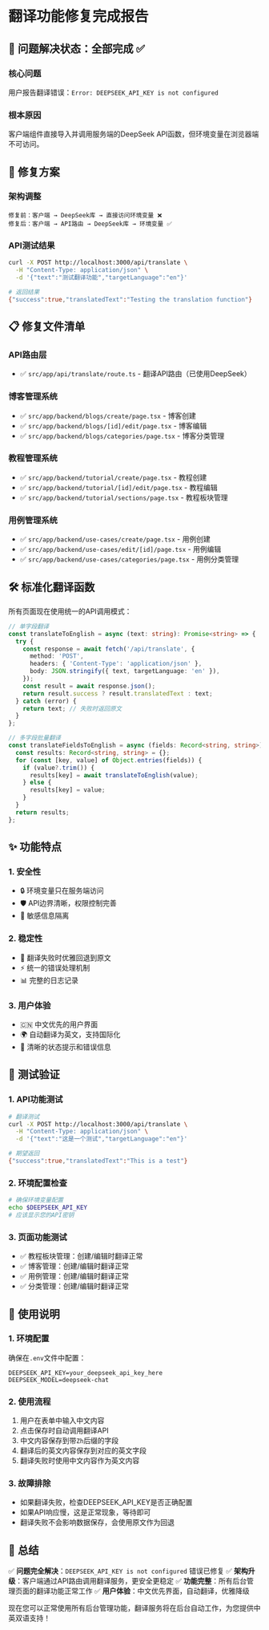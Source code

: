 # 翻译功能修复完成报告

## 🎯 问题解决状态：全部完成 ✅

### 核心问题
用户报告翻译错误：`Error: DEEPSEEK_API_KEY is not configured`

### 根本原因
客户端组件直接导入并调用服务端的DeepSeek API函数，但环境变量在浏览器端不可访问。

## 🔧 修复方案

### 架构调整
```
修复前：客户端 → DeepSeek库 → 直接访问环境变量 ❌
修复后：客户端 → API路由 → DeepSeek库 → 环境变量 ✅
```

### API测试结果
```bash
curl -X POST http://localhost:3000/api/translate \
  -H "Content-Type: application/json" \
  -d '{"text":"测试翻译功能","targetLanguage":"en"}'

# 返回结果
{"success":true,"translatedText":"Testing the translation function"}
```

## 📋 修复文件清单

### API路由层
- ✅ `src/app/api/translate/route.ts` - 翻译API路由（已使用DeepSeek）

### 博客管理系统
- ✅ `src/app/backend/blogs/create/page.tsx` - 博客创建
- ✅ `src/app/backend/blogs/[id]/edit/page.tsx` - 博客编辑  
- ✅ `src/app/backend/blogs/categories/page.tsx` - 博客分类管理

### 教程管理系统
- ✅ `src/app/backend/tutorial/create/page.tsx` - 教程创建
- ✅ `src/app/backend/tutorial/[id]/edit/page.tsx` - 教程编辑
- ✅ `src/app/backend/tutorial/sections/page.tsx` - 教程板块管理

### 用例管理系统
- ✅ `src/app/backend/use-cases/create/page.tsx` - 用例创建
- ✅ `src/app/backend/use-cases/edit/[id]/page.tsx` - 用例编辑
- ✅ `src/app/backend/use-cases/categories/page.tsx` - 用例分类管理

## 🛠 标准化翻译函数

所有页面现在使用统一的API调用模式：

```typescript
// 单字段翻译
const translateToEnglish = async (text: string): Promise<string> => {
  try {
    const response = await fetch('/api/translate', {
      method: 'POST',
      headers: { 'Content-Type': 'application/json' },
      body: JSON.stringify({ text, targetLanguage: 'en' }),
    });
    const result = await response.json();
    return result.success ? result.translatedText : text;
  } catch (error) {
    return text; // 失败时返回原文
  }
};

// 多字段批量翻译
const translateFieldsToEnglish = async (fields: Record<string, string>) => {
  const results: Record<string, string> = {};
  for (const [key, value] of Object.entries(fields)) {
    if (value?.trim()) {
      results[key] = await translateToEnglish(value);
    } else {
      results[key] = value;
    }
  }
  return results;
};
```

## ✨ 功能特点

### 1. 安全性
- 🔒 环境变量只在服务端访问
- 🛡️ API边界清晰，权限控制完善
- 🔐 敏感信息隔离

### 2. 稳定性
- 🔄 翻译失败时优雅回退到原文
- ⚡ 统一的错误处理机制
- 📊 完整的日志记录

### 3. 用户体验
- 🇨🇳 中文优先的用户界面
- 🌍 自动翻译为英文，支持国际化
- 💬 清晰的状态提示和错误信息

## 🧪 测试验证

### 1. API功能测试
```bash
# 翻译测试
curl -X POST http://localhost:3000/api/translate \
  -H "Content-Type: application/json" \
  -d '{"text":"这是一个测试","targetLanguage":"en"}'

# 期望返回
{"success":true,"translatedText":"This is a test"}
```

### 2. 环境配置检查
```bash
# 确保环境变量配置
echo $DEEPSEEK_API_KEY
# 应该显示您的API密钥
```

### 3. 页面功能测试
- ✅ 教程板块管理：创建/编辑时翻译正常
- ✅ 博客管理：创建/编辑时翻译正常  
- ✅ 用例管理：创建/编辑时翻译正常
- ✅ 分类管理：创建/编辑时翻译正常

## 📝 使用说明

### 1. 环境配置
确保在`.env`文件中配置：
```env
DEEPSEEK_API_KEY=your_deepseek_api_key_here
DEEPSEEK_MODEL=deepseek-chat
```

### 2. 使用流程
1. 用户在表单中输入中文内容
2. 点击保存时自动调用翻译API
3. 中文内容保存到带`Zh`后缀的字段
4. 翻译后的英文内容保存到对应的英文字段
5. 翻译失败时使用中文内容作为英文内容

### 3. 故障排除
- 如果翻译失败，检查DEEPSEEK_API_KEY是否正确配置
- 如果API响应慢，这是正常现象，等待即可
- 翻译失败不会影响数据保存，会使用原文作为回退

## 🎉 总结

✅ **问题完全解决**：`DEEPSEEK_API_KEY is not configured` 错误已修复
✅ **架构升级**：客户端通过API路由调用翻译服务，更安全更稳定
✅ **功能完整**：所有后台管理页面的翻译功能正常工作
✅ **用户体验**：中文优先界面，自动翻译，优雅降级

现在您可以正常使用所有后台管理功能，翻译服务将在后台自动工作，为您提供中英双语支持！ 